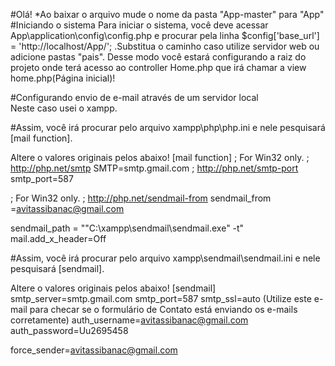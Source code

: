 #Olá!
*Ao baixar o arquivo mude o nome da pasta "App-master" para "App"
#Iniciando o sistema
Para iniciar o sistema, você deve acessar App\application\config\config.php e procurar pela linha $config['base_url'] = 'http://localhost/App/'; .Substitua o caminho caso utilize servidor web ou adicione pastas "pais".
 Desse modo você estará configurando a raiz do projeto onde terá acesso ao controller Home.php que irá chamar a view home.php(Página inicial)!

#Configurando envio de e-mail através de um servidor local	
Neste caso usei o xampp.

#Assim, você irá procurar pelo arquivo xampp\php\php.ini e nele pesquisará [mail function].

Altere o valores originais pelos abaixo!
[mail function]
; For Win32 only.
; http://php.net/smtp
SMTP=smtp.gmail.com
; http://php.net/smtp-port
smtp_port=587

; For Win32 only.
; http://php.net/sendmail-from
sendmail_from =avitassibanac@gmail.com

sendmail_path = "\"C:\xampp\sendmail\sendmail.exe\" -t"
mail.add_x_header=Off

#Assim, você irá procurar pelo arquivo xampp\sendmail\sendmail.ini e nele pesquisará [sendmail].

Altere o valores originais pelos abaixo!
[sendmail]
smtp_server=smtp.gmail.com
smtp_port=587
smtp_ssl=auto
(Utilize este e-mail para checar se o formulário de Contato está enviando os e-mails corretamente)
auth_username=avitassibanac@gmail.com
auth_password=Uu2695458

force_sender=avitassibanac@gmail.com


